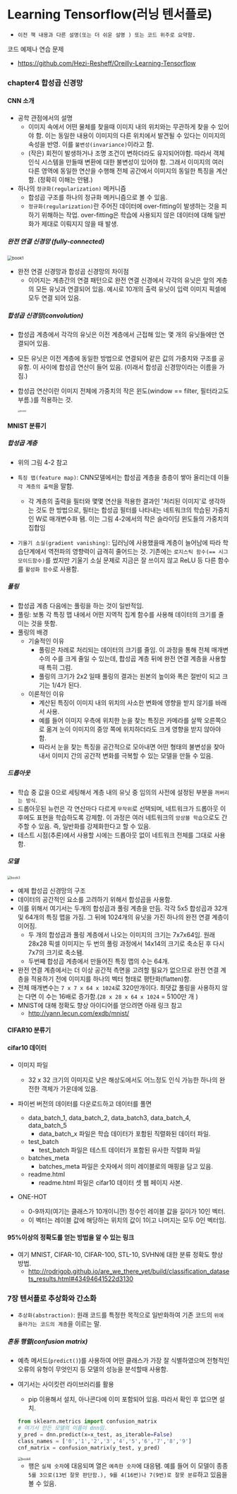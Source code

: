 # Learning Tensorflow(러닝 텐서플로)

- `이전 책 내용과 다른 설명(또는 더 쉬운 설명 ) 또는 코드 위주로 요약함.`

코드 예제나 연습 문제

- https://github.com/Hezi-Resheff/Oreilly-Learning-Tensorflow

### chapter4 합성곱 신경망

#### CNN 소개

- 공학 관점에서의 설명
  - 이미지 속에서 어떤 물체를 찾을때 이미지 내의 위치와는 무관하게 찾을 수 있어야 함. 이는 동일한 내용이 이미지의 다른 위치에서 발견될 수 있다는 이미지의 속성을 반영. 이를 `불변성(invariance)`이라고 함. 
  - (작은) 회전이 발생하거나 조명 조건이 변하더라도 유지되어야함. 따라서 객체 인식 시스템을 만들때 변환에 대한 불변성이 있어야 함. 그래서 이미지의 여러 다른 영역에 동일한 연산을 수행해 전체 공간에서 이미지의 동일한 특징을 계산함. (정확히 이해는 안됌.)
- 하나의 `정규화(regularization)` 메커니즘
  - 합성곱 구조를 하나의 정규화 메커니즘으로 볼 수 있음.
  - `정규화(regularization)`란 주어진 데이터에 over-fitting이 발생하는 것을 피하기 위해하는 작업. over-fitting은 학습에 사용되지 않은 데이터에 대해 일반화가 제대로 이뤄지지 않을 때 발생.

##### 완전 연결 신경망 (fully-connected)

<img src="C:\Users\multicampus\Documents\s03p31c203\Document\KJW\Tensorflow study\Learning Tensorflow.assets\book1-1603934696923.jpg" alt="book1" style="zoom:67%;" />

- 완전 연결 신경망과 합성곱 신경망의 차이점
  - 이어지는 계층간의 연결 패턴으로 완전 연결 신경에서 각각의 유닛은 앞의 계층의 모든 유닛과 연결되어 있음. 예시로 10개의 출력 유닛이 입력 이미지 픽셀에 모두 연결 되어 있음.

##### 합성곱 신경망(convolution)

- 합성곱 계층에서 각각의 유닛은 이전 계층에서 근접해 있는 몇 개의 유닛들에만 연결되어 있음. 
- 모든 유닛은 이전 계층에 동일한 방법으로 연결되어 같은 값의 가중치와 구조를 공유함. 이 사이에 합성곱 연산이 들어 있음. (이래서 합성곱 신경망이라는 이름을 가짐.)

- 합성곱 연산이란 이미지 전체에 가중치의 작은 윈도(window == filter, 필터라고도 부름.)를 적용하는 것.

  <img src="C:\Users\multicampus\Documents\s03p31c203\Document\KJW\Tensorflow study\Learning Tensorflow.assets\book2-1603935071393.jpg" alt="book2" style="zoom:33%;" />



#### MNIST 분류기

##### 합성곱 계층

- 위의 그림 4-2 참고

- `특징 맵(feature map)`: CNN모델에서는 합성곱 계층을 층층이 쌓아 올리는데 이들 `각 계층의 출력`을 말함.
  - 각 계층의 출력을 필터와 몇몇 연산을 적용한 결과인 '처리된 이미지'로 생각하는 것도 한 방법으로, 필터는 합성곱 필터를 나타내는 네트워크의 학습된 가중치인 W로 매개변수화 됌. 이는 그림 4-2에서의 작은 슬라이딩 윈도들의 가중치의 집합임
- `기울기 소실(gradient vanishing)`: 딥러닝에 사용했을때 계층이 늘어남에 따라 학습단계에서 역전파의 영향력이 급격히 줄어드는 것. 기존에는 `로지스틱 함수(== 시그모이드함수)`를 썼지만 기울기 소실 문제로 지금은 잘 쓰이지 않고 ReLU 등 다른 함수를 `활성화 함수`로 사용함. 

##### 풀링

- 합성곱 계층 다음에는 풀링을 하는 것이 일반적임.
- 풀링: 보통 각 특징 맵 내에서 어떤 지역적 집계 함수를 사용해 데이터의 크기를 줄이는 것을 뜻함.
- 풀링의 배경
  - 기술적인 이유
    - 풀링은 차례로 처리되는 데이터의 크기를 줄임. 이 과정을 통해 전체 매개변수의 수를 크게 줄일 수 있는데, 합성곱 계층 뒤에 완전 연결 계층을 사용할때 특히 그럼.
    - 풀링의 크기가 2x2 일때 풀링의 결과는 원본의 높이와 폭은 절반이 되고 크기는 1/4가 된다.
  - 이론적인 이유
    - 계산된 특징이 이미지 내의 위치의 사소한 변화에 영향을 받지 않기를 바래서 사용.
    - 예를 들어 이미지 우측에 위치한 눈을 찾는 특징은 카메라를 살짝 오른쪽으로 옮겨 눈이 이미지의 중앙 쪽에 위치하더라도 크게 영향을 받지 않아야 함. 
    - 따라서 눈을 찾는 특징을 공간적으로 모아내면 어떤 형태의 불변성을 찾아내서 이미지 간의 공간적 변화를 극복할 수 있는 모델을 만들 수 있음.

##### 드롭아웃

- 학습 중 값을 0으로 세팅해서 계층 내의 유닛 중 임의의 사전에 설정된 부분을 `꺼버리는 방식`.
- 드롭아웃된 뉴런은 각 연산마다 다르게 `무작위`로 선택되며, 네트워크가 드롭아웃 이후에도 표현을 학습하도록 강제함. 이 과정은 여러 네트워크의 `앙상블 학습`으로도 간주할 수 있음. 즉, 일반화를 강제화한다고 할 수 있음.
- 테스트 시점(추론)에서 사용할 시에는 드롭아웃 없이 네트워크 전체를 그대로 사용함.



##### 모델

<img src="C:\Users\multicampus\Documents\s03p31c203\Document\KJW\Tensorflow study\Learning Tensorflow.assets\book3-1603941119919.jpg" alt="book3" style="zoom:50%;" />

- 예제 합성곱 신경망의 구조
- 데이터의 공간적인 요소를 고려하기 위해서 합성곱을 사용함. 
- 이를 위해서 여기서는 두개의 합성곱과 풀링 계층을 만듬. 각각 5x5 합성곱과 32개 및 64개의 특징 맵을 가짐. 그 뒤에 1024개의 유닛을 가진 하나의 완전 연결 계층이 이어짐. 
  - 두 개의 합성곱과 풀링 계층에서 나오는 이미지의 크기는 7x7x64임. 원래 28x28 픽셀 이미지는 두 번의 풀링 과정에서 14x14의 크기로 축소된 후 다시 7x7의 크기로 축소됌.
  - 두번째 합성곱 계층에서 만들어진 특징 맵의 수는 64개.
- 완전 연결 계층에서는 더 이상 공간적 측면을 고려할 필요가 없으므로 완전 연결 계층을 적용하기 전에 이미지를 하나의 벡터 형태로 평탄화(flatten)함.
- 전체 매개변수는 `7 x 7 x 64 x 1024`로 320만개이다. 최댓값 풀링을 사용하지 않는 다면 이 수는 16배로 증가함.(`28 x 28 x 64 x 1024` = 5100만 개 )
- MNIST에 대해 정확도 향상 아이디어를 얻으려면 아래 링크 참고
  - http://yann.lecun.com/exdb/mnist/



#### CIFAR10 분류기

#### cifar10 데이터

- 이미지 파일
  - 32 x 32 크기의 이미지로 낮은 해상도에서도 어느정도 인식 가능한 하나의 완전한 객체가 가운데에 있음.

- 파이썬 버전의 데이터를 다운로드하고 데이터를 풀면
  - data_batch_1, data_batch_2, data_batch3, data_batch_4, data_batch_5
    - data_batch_x 파일은 학습 데이터가 포함된 직렬화된 데이터 파일.
  - test_batch
    - test_batch  파일은 테스트 데이터가 포함된 유사한 직렬화 파일
  - batches_meta
    - batches_meta 파일은 숫자에서 의미 레이블로의 매핑을 담고 있음.
  - readme.html
    - readme.html 파일은 cifar10 데이터 셋 웹 페이지 사본.
- ONE-HOT
  - 0-9까지(여기는 클래스가 10개이니깐) 정수인 레이블 값을 길이가 10인 벡터.
  - 이 벡터는 레이블 값에 해당하는 위치의 값이 1이고 나머지는 모두 0인 벡터임. 



#### 95%이상의 정확도를 얻는 방법을 알 수 있는 링크

- 여기 MNIST, CIFAR-10, CIFAR-100, STL-10, SVHN에 대한 분류 정확도 향상 방법.
  - http://rodrigob.github.io/are_we_there_yet/build/classification_datasets_results.html#43494641522d3130





### 7장 텐서플로 추상화와 간소화

- `추상화(abstraction)`: 원래 코드를 특정한 목적으로 일반화하여 기존 코드의 `위에 올라가는 코드의 계층`을 이르는 말.

##### 혼동 행렬(confusion matrix)

- 예측 메서드(`predict()`)를 사용하여 어떤 클래스가 가장 잘 식별하였으며 전형적인 오류의 유형이 무엇인지 등 모델의 성능을 분석할때 사용함.

- 여기서는 사이킷런 라이브러리를 활용

  - pip 이용해서 설치, 아나콘다에 이미 포함되어 있음. 따라서 확인 후 없으면 설치.

  ```python
  from sklearn.metrics import confusion_matrix
  # 여기서 만든 모델의 이름이 dnn임.
  y_pred = dnn.predict(x=x_test, as_iterable=False)
  class_names = ['0','1','2','3','4','5','6','7','8','9']
  cnf_matrix = confusion_matrix(y_test, y_pred)
  ```

  <img src="C:\Users\multicampus\Documents\s03p31c203\Document\KJW\Tensorflow study\Learning Tensorflow.assets\book4-1603952545149.jpg" alt="book4" style="zoom:50%;" />

  - 행은 `실제 숫자`에 대응되며 열은 `예측한 숫자`에 대응됌. 예를 들어 이 모델이 종종 `5를 3으로(13번 잘못 판단함.), 9를 4(16번)나 7(9번)로 잘못 분류`하고 있음을 볼 수 있음. 

